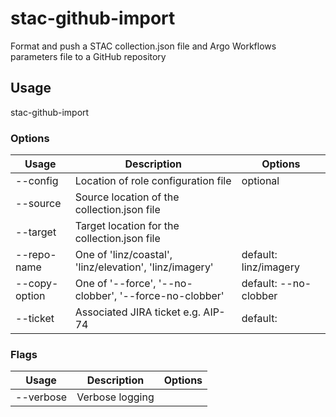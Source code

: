 # stac-github-import

Format and push a STAC collection.json file and Argo Workflows parameters file to a GitHub repository

## Usage

stac-github-import <options>

### Options

| Usage                 | Description                                             | Options               |
| --------------------- | ------------------------------------------------------- | --------------------- |
| --config <str>        | Location of role configuration file                     | optional              |
| --source <value>      | Source location of the collection.json file             |                       |
| --target <value>      | Target location for the collection.json file            |                       |
| --repo-name <value>   | One of 'linz/coastal', 'linz/elevation', 'linz/imagery' | default: linz/imagery |
| --copy-option <value> | One of '--force', '--no-clobber', '--force-no-clobber'  | default: --no-clobber |
| --ticket <str>        | Associated JIRA ticket e.g. AIP-74                      | default:              |

### Flags

| Usage     | Description     | Options |
| --------- | --------------- | ------- |
| --verbose | Verbose logging |         |

<!-- This file has been autogenerated by src/readme/readme.generate.ts -->
